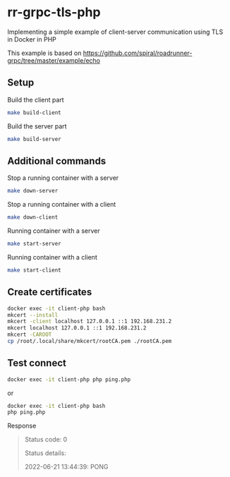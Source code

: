 # rr-grpc-tls-php

Implementing a simple example of client-server communication using TLS in Docker in PHP

This example is based on https://github.com/spiral/roadrunner-grpc/tree/master/example/echo

## Setup

Build the client part
```bash
make build-client
```

Build the server part
```bash
make build-server
```

## Additional commands

Stop a running container with a server 

```bash
make down-server
```

Stop a running container with a client 
```bash
make down-client
```

Running container with a server
```bash
make start-server
```

Running container with a client
```bash
make start-client
```

## Create certificates

```bash
docker exec -it client-php bash
mkcert --install
mkcert -client localhost 127.0.0.1 ::1 192.168.231.2
mkcert localhost 127.0.0.1 ::1 192.168.231.2
mkcert -CAROOT
cp /root/.local/share/mkcert/rootCA.pem ./rootCA.pem
```

## Test connect

```bash
docker exec -it client-php php ping.php
```
or

```bash
docker exec -it client-php bash
php ping.php
```

Response

> Status code: 0
> 
> Status details:
> 
> 2022-06-21 13:44:39: PONG